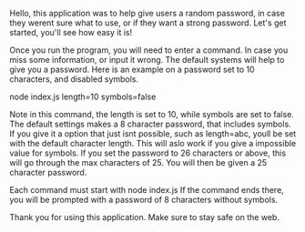 Hello, this application was to help give users a random password, in case they werent sure what to use, or if they want a strong password. Let's get started, you'll see how easy it is!

Once you run the program, you will need to enter a command. In case you miss some information, or input it wrong. The default systems will help to give you a password. Here is an example on a password set to 10 characters, and disabled symbols.

node index.js length=10 symbols=false

Note in this command, the length is set to 10, while symbols are set to false. The default settings makes a 8 character password, that includes symbols. If you give it a option that just isnt possible, such as length=abc, youll be set with the default character length. This will aslo work if you give a impossible value for symbols. If you set the password to 26 characters or above, this will go through the max characters of 25. You will then be given a 25 character password.

Each command must start with node index.js
If the command ends there, you will be prompted with a password of 8 characters without symbols.

Thank you for using this application. Make sure to stay safe on the web.
